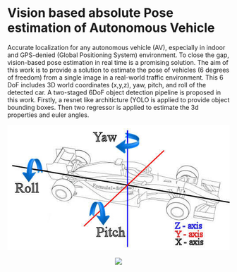 # Vision based absolute Pose estimation of Autonomous Vehicle

Accurate localization for any autonomous vehicle (AV), especially in indoor and GPS-denied (Global Positioning System) environment. To close the gap, vision-based pose estimation in real time is a promising solution. The aim of this work is to provide a solution to estimate the pose of vehicles (6 degrees of freedom) from a single image in a real-world traffic environment. This 6 DoF includes 3D world coordinates (x,y,z), yaw, pitch, and roll of the detected car. A two-staged 6DoF object detection pipeline is proposed in this work. Firstly, a resnet like architicture (YOLO is applied to provide object bounding boxes. Then two regressor is applied to estimate the 3d properties and euler angles.

![alt text](images/motion_yaw_pitch_roll.jpg)
<p align="center">
  <img src="http://some_place.com/image.png" />
</p>
